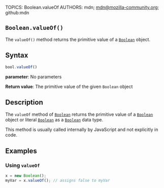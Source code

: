 TOPICS: Boolean.valueOf
AUTHORS: mdn; mdn@mozilla-community.org; github:mdn

## `Boolean.valueOf()`

The `valueOf()` method returns the primitive value of a [`Boolean`](/en/webfrontend/Boolean) object.

## Syntax

```javascript
bool.valueOf()
```

**parameter**: No parameters

**Return value**: The primitive value of the given `Boolean` object

## Description

The `valueOf` method of [`Boolean`](/en/webfrontend/Boolean) returns the primitive value of a
[`Boolean`](/en/webfrontend/Boolean) object or literal
[`Boolean`](/en/webfrontend/Boolean) as a [`Boolean`](/en/webfrontend/Boolean) data type.

This method is usually called internally by JavaScript and not explicitly in code.

## Examples

### Using `valueOf`

```javascript
x = new Boolean();
myVar = x.valueOf(); // assigns false to myVar
```

